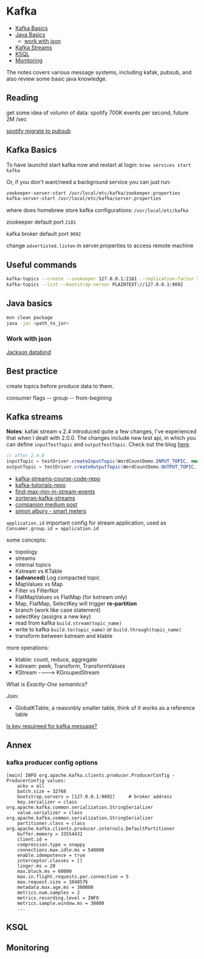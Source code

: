 # Kafka

- [Kafka Basics](#kafka-basics)
- [Java Basics](#java-basics)
  - [work with json](#work-with-json)
- [Kafka Streams](#kafka-streams)
- [KSQL](#ksql)
- [Monitoring](#monitoring)

The notes covers various message systems, including kafak, pubsub, and also review some basic java knowledge.

## Reading
get some idea of volumn of data: spotify 700K events per second, future 2M /sec

[spotify migrate to pubsub](https://labs.spotify.com/2016/03/10/spotifys-event-delivery-the-road-to-the-cloud-part-iii/)

## Kafka Basics

To have launchd start kafka now and restart at login:
`brew services start kafka`

Or, if you don't want/need a background service you can just run:
```bash
zookeeper-server-start /usr/local/etc/kafka/zookeeper.properties
kafka-server-start /usr/local/etc/kafka/server.properties
```
 
where does homebrew store kafka configurations: `/usr/local/etc/kafka`

zookeeper default port `2181`

kafka broker default port `9092`

change `advertisted.listen` in server.properties to access remote machine

## Useful commands

```bash
kafka-topics --create --zookeeper 127.0.0.1:2181 --replication-factor 1 --partitions 1 --topic <topic_name>
kafka-topics --list --bootstrap-server PLAINTEXT://127.0.0.1:9092
```

## Java basics

```bash
mvn clean package
java -jar <path_to_jar>
```

### Work with json

[Jackson databind](http://tutorials.jenkov.com/java-json/jackson-objectmapper.html)

## Best practice

create topics before produce data to them.

consumer flags -- group -- from-begining

## Kafka streams

**Notes**: kafak stream v.2.4 introduced quite a few changes, I've experienced that when I dealt with 2.0.0. The changes include new test api, in which you can define `inputTestTopic` and `outputTestTopic`. Check out the blog [here](https://www.confluent.io/blog/test-kafka-streams-with-topologytestdriver/?_ga=2.171256416.1586641422.1594704641-736325823.1594094562).

```java
// after 2.4.0
inputTopic = testDriver.createInputTopic(WordCountDemo.INPUT_TOPIC, new StringSerializer(), new StringSerializer());
outputTopic = testDriver.createOutputTopic(WordCountDemo.OUTPUT_TOPIC, new StringDeserializer(), new LongDeserializer());
```

- [kafka-streams-course-code-repo](https://github.com/simplesteph/kafka-streams-course/tree/2.0.0)
- [kafka-tutorials-repo](https://github.com/confluentinc/kafka-tutorials)
- [find-max-min-in-stream-events](https://kafka-tutorials.confluent.io/create-stateful-aggregation-minmax/kstreams.html#consume-aggregated-results-from-the-output-topic)
- [zorteran-kafka-streams](https://github.com/zorteran/wiadro-danych-kafka-streams)
- [companion medium post](https://medium.com/@zorteran/calculating-speed-bearing-and-distance-using-kafka-streams-processor-api-9e95834b9e3d)
- [simon albury - smart meters](https://github.com/southpolemonkey/stream-smarts)

`application.id` important config for stream application, used as `Consumer.group.id = application.id`

some concepts:

- topology
- streams
- internal topics
- Kstream vs KTable
- **(advanced)** Log compacted topic
- MapValues vs Map
- Filter vs FilterNot
- FlatMapValues vs FlatMap (for kstream only)
- Map, FlatMap, SelectKey will trigger **re-partition**
- branch (work like case statement)
- selectKey (assigns a new key)
- read from kafka `build.stream(topic_name)`
- write to kafka `build.to(topic_name)` or `build.through(topic_name)`
- transform between kstream and ktable

more operations:

- ktable: count, reduce, aggregate
- kstream: peek, Transform, TransformValues
- KStream ----> KGroupedStream

What is *Exactly-One semantics*?

Join:
- GlobalKTable, a reasonbly smaller table, think of it works as a reference table
 


[Is key requireed for kafka message?](https://stackoverflow.com/questions/29511521/is-key-required-as-part-of-sending-messages-to-kafka/61912094#61912094)

## Annex

### kafka producer config options

```text
[main] INFO org.apache.kafka.clients.producer.ProducerConfig - ProducerConfig values: 
	acks = all
	batch.size = 32768
	bootstrap.servers = [127.0.0.1:9092]     # broker address
	key.serializer = class org.apache.kafka.common.serialization.StringSerializer
    value.serializer = class org.apache.kafka.common.serialization.StringSerializer
	partitioner.class = class org.apache.kafka.clients.producer.internals.DefaultPartitioner
	buffer.memory = 33554432
	client.id = 
	compression.type = snappy
	connections.max.idle.ms = 540000
	enable.idempotence = true
	interceptor.classes = []
	linger.ms = 20
	max.block.ms = 60000
	max.in.flight.requests.per.connection = 5
	max.request.size = 1048576
	metadata.max.age.ms = 300000
	metrics.num.samples = 2
	metrics.recording.level = INFO
	metrics.sample.window.ms = 30000
    ...
```

## KSQL 


## Monitoring